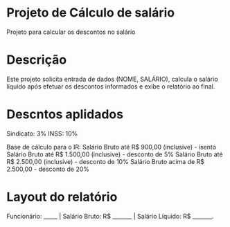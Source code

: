 # Projeto de Cálculo de salário
Projeto para calcular os descontos no salário

# Descrição
Este projeto solicita entrada de dados (NOME, SALÁRIO), calcula o salário líquido após efetuar os descontos informados e exibe o relatório ao final.

# Descntos aplidados
Sindicato: 3%
INSS: 10%

Base de cálculo para o IR:
Salário Bruto até R$ 900,00 (inclusive) - isento
Salário Bruto até R$ 1.500,00 (inclusive) - desconto de 5%
Salário Bruto até R$ 2.500,00 (inclusive) - desconto de 10%
Salário Bruto acima de R$ 2.500,00 - desconto de 20%

# Layout do relatório
Funcionário: _____ | Salário Bruto: R$ _______ | Salário Líquido: R$ _______.
